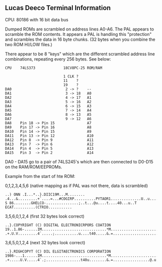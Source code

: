 ## Lucas Deeco Terminal Information

CPU: 80186 with 16 bit data bus

Dumped ROMs are scrambled on address lines A0-A6. The PAL appears to scramble the ROM contents. It appears a PAL is handling this "protection" and scrambles the data in 16 byte chunks. (32 bytes when you combine the two ROM HI/LOW files.)

There appear to be 8 "keys" which are the different scrambled address line combinations, repeating every 256 bytes. See below:

```
CPU    74LS373             18CV8PC-25 ROM/RAM

                           1 CLK ?
                           11    ?
                           19    ?
DA0                         2 -> ?    --
DA1                         3 -> 18   A0
DA2                         4 -> 17   A1
DA3                         5 -> 16   A2
DA4                         6 -> 15   A3
DA5                         7 -> 14   A4
DA6                         8 -> 13   A5
DA7                         9 -> 12   A6
DA8    Pin 18 -> Pin 15               A7
DA9    Pin 17 -> Pin 16               A8
DA10   Pin 14 -> Pin 15               A9
DA11   Pin 13 -> Pin 12               A10
DA12   Pin 8  -> Pin 9                A11
DA13   Pin 7  -> Pin 6                A12
DA14   Pin 4  -> Pin 5                A13
DA15   Pin 3  -> Pin 2                A14
```
DA0 -  DA15 go to a pair of 74LS245's which are then connected to D0-D15 on the RAM/ROM/EEPROMs. 

Example from the start of hte ROM:

0,1,2,3,4,5,6 (native mapping as if PAL was not there, data is scrambled)
```
..) ONN .I...*..}.DIIC19M...M........ .4...&.........+`....=...#COGIRP..........PYTAOR1..............U..u............V..........RIL S 86........GHELCO-...............;..t...@u....t....40...u..T ECAT..........(CTRIO...........
```

3,5,6,0,1,2,4 (first 32 bytes look correct)
```
..}.COPYRIGHT (C) DIGITAL ELECTRONICRPORS COATION 19..1.86-......IM..............................*M............................................T...........t...). .+.U.V.........4`.....;...........u....t40.....&.=.....................@.u.$.....#....u.......
```

3,6,5,0,1,2,4 (next 32 bytes look correct)
```
..}.RIGHCOPYT (C) DIL ELGITAECTRONICS CORPORATION 1986-...1......IM..............................*M............................................T.......t.......). .+.....U.V.....4`.;................t40u........&.=.................@.u.....$.....#u...........
```
